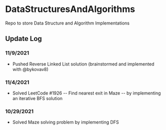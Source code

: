 # DataStructuresAndAlgorithms

Repo to store Data Structure and Algorithm Implementations

## Update Log

### 11/9/2021

- Pushed Reverse Linked List solution (brainstormed and implemented with @bykovav8)

### 11/4/2021

- Solved LeetCode #1926 -- Find nearest exit in Maze -- by implementing an iterative BFS solution

### 10/29/2021

- Solved Maze solving problem by implementing DFS

